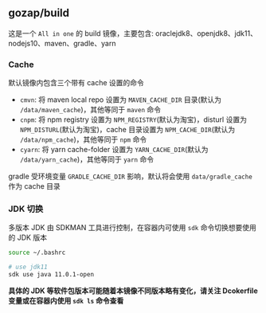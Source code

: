 ## gozap/build

这是一个 `All in one` 的 build 镜像，主要包含: oraclejdk8、openjdk8、jdk11、nodejs10、maven、gradle、yarn

### Cache

默认镜像内包含三个带有 cache 设置的命令

- `cmvn`: 将 maven local repo 设置为 `MAVEN_CACHE_DIR` 目录(默认为 `/data/maven_cache`)，其他等同于 `maven` 命令
- `cnpm`: 将 npm registry 设置为 `NPM_REGISTRY`(默认为淘宝)，disturl 设置为 `NPM_DISTURL`(默认为淘宝)，cache 目录设置为 `NPM_CACHE_DIR`(默认为 `/data/npm_cache`)，其他等同于 `npm` 命令
- `cyarn`: 将 yarn cache-folder 设置为 `YARN_CACHE_DIR`(默认为 `/data/yarn_cache`)，其他等同于 `yarn` 命令

gradle 受环境变量 `GRADLE_CACHE_DIR` 影响，默认将会使用 `data/gradle_cache` 作为 cache 目录

### JDK 切换

多版本 JDK 由 SDKMAN 工具进行控制，在容器内可使用 `sdk` 命令切换想要使用的 JDK 版本

``` sh
source ~/.bashrc

# use jdk11
sdk use java 11.0.1-open
```

**具体的 JDK 等软件包版本可能随着本镜像不同版本略有变化，请关注 Dcokerfile 变量或在容器内使用 `sdk ls` 命令查看**
